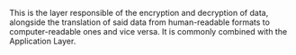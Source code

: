 This is the layer responsible of the encryption and decryption of data, alongside the translation of said data from human-readable formats to computer-readable ones and vice versa. It is commonly combined with the Application Layer.